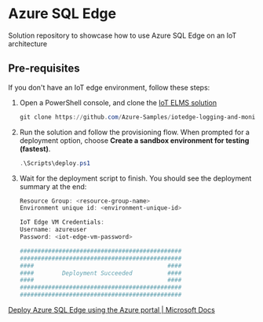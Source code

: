# Azure SQL Edge
Solution repository to showcase how to use Azure SQL Edge on an IoT architecture

## Pre-requisites
If you don't have an IoT edge environment, follow these steps:

1. Open a PowerShell console, and clone the [IoT ELMS solution](https://github.com/Azure-Samples/iotedge-logging-and-monitoring-solution)

   ```powershell
   git clone https://github.com/Azure-Samples/iotedge-logging-and-monitoring-solution.git
   ```

2. Run the solution and follow the provisioning flow. When prompted for a deployment option, choose **Create a sandbox environment for testing (fastest)**.

   ```powershell
   .\Scripts\deploy.ps1
   ```

3. Wait for the deployment script to finish. You should see the deployment summary at the end:

   ```powershell
   Resource Group: <resource-group-name>
   Environment unique id: <environment-unique-id>
   
   IoT Edge VM Credentials:
   Username: azureuser
   Password: <iot-edge-vm-password>
   
   ##############################################
   ##############################################
   ####                                      ####
   ####        Deployment Succeeded          ####
   ####                                      ####
   ##############################################
   ##############################################
   ```



[Deploy Azure SQL Edge using the Azure portal | Microsoft Docs](https://docs.microsoft.com/en-us/azure/azure-sql-edge/deploy-portal#connect-from-outside-the-container)

